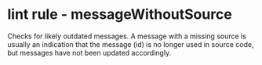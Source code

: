 # lint rule - messageWithoutSource

Checks for likely outdated messages.  A message with a missing source is usually an indication that the message (id) is no longer used in source code, but messages have not been updated accordingly.
